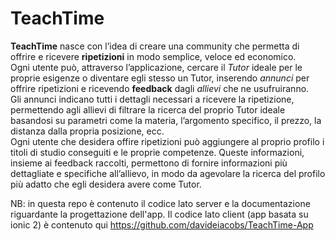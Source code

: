 <h1>TeachTime</h1>

**TeachTime** nasce con l’idea di creare una community che permetta di offrire e ricevere **ripetizioni** in modo semplice,
veloce ed economico.
<br/>Ogni utente può, attraverso l’applicazione, cercare il *Tutor* ideale per le proprie esigenze 
o diventare egli stesso un Tutor, inserendo *annunci* per offrire ripetizioni e ricevendo **feedback** dagli *allievi* 
che ne usufruiranno. 
<br/>Gli annunci indicano tutti i dettagli necessari a ricevere la ripetizione, 
permettendo agli allievi di filtrare la ricerca del proprio Tutor ideale basandosi 
su parametri come la materia, l’argomento specifico, il prezzo, la distanza dalla propria posizione, ecc. 
<br/>Ogni utente che desidera offire ripetizioni può aggiungere al proprio profilo i 
titoli di studio conseguiti e le proprie competenze. Queste informazioni, insieme ai feedback raccolti, 
permettono di fornire informazioni più dettagliate e specifiche all’allievo, 
in modo da agevolare la ricerca del profilo più adatto che egli desidera avere come Tutor.

NB: in questa repo è contenuto il codice lato server e la documentazione riguardante la progettazione dell'app. Il codice lato client (app basata su ionic 2) è contenuto qui https://github.com/davideiacobs/TeachTime-App 
